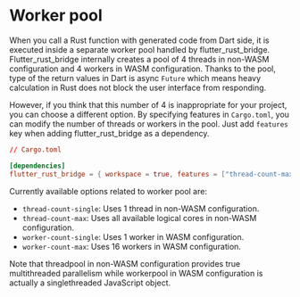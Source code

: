 # Worker pool

When you call a Rust function with generated code from Dart side, it is executed inside a separate worker pool handled by flutter_rust_bridge. Flutter_rust_bridge internally creates a pool of 4 threads in non-WASM configuration and 4 workers in WASM configuration. Thanks to the pool, type of the return values in Dart is async `Future` which means heavy calculation in Rust does not block the user interface from responding.

However, if you think that this number of 4 is inappropriate for your project, you can choose a different option. By specifying features in `Cargo.toml`, you can modify the number of threads or workers in the pool. Just add `features` key when adding flutter_rust_bridge as a dependency.

```toml
// Cargo.toml

[dependencies]
flutter_rust_bridge = { workspace = true, features = ["thread-count-max"] }
```

Currently available options related to worker pool are:

- `thread-count-single`: Uses 1 thread in non-WASM configuration.
- `thread-count-max`: Uses all available logical cores in non-WASM configuration.
- `worker-count-single`: Uses 1 worker in WASM configuration.
- `worker-count-max`: Uses 16 workers in WASM configuration.

Note that threadpool in non-WASM configuration provides true multithreaded parallelism while workerpool in WASM configuration is actually a singlethreaded JavaScript object.
